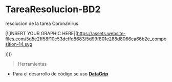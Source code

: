 # TareaResolucion-BD2
resolucion de la tarea CoronaVirus


[![INSERT YOUR GRAPHIC HERE](https://assets.website-files.com/5d5e2ff58f10c53dcffd8683/5d99f801e288d8066ca66b2e_composition-14.svg

)]()

> Herramientas

- Para el desarrollo de código se uso  <a href="https://www.jetbrains.com/es-es/datagrip/" target="_blank">**DataGrip**</a> 
